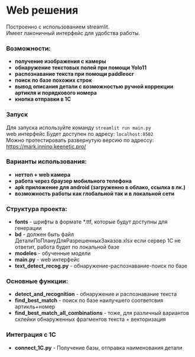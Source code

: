 # Web решения

Построенно с использованием streamlit.<br>
Имеет лаконичный интерфейс для удобства работы.

### Возможности:

- **получение изображения с камеры**
- **обнаружение текстовых полей при помощи Yolo11**
- **распознавание текста при помощи paddleocr**
- **поиск по базе похожих строк**
- **вывод описания детали с возможностью ручной коррекции артикля и порядкового номера**
- **кнопка отправки в 1С**

### Запуск

Для запуска используйте команду ```streamlit run main.py```<br>
web интерфейс Будет доступен по адресу: ```localhost:8502```<br>
Можно протестировать развернутую версию по адресcу: https://mark.innino.keenetic.pro/

### Варианты использования:

- **неттоп + web камера**
- **работа через браузер мобильного телефона**
- **apk приложение для android (загруженно в облако, ссылка в лк.)**
- **возможность работы как глобальной так и в локальной сети**

### Структура проекта:

- **fonts** - шрифты в формате *.ttf, которые будут доступны для генерации
- **bd** - должен быть файл ДеталиПоПлануДляРазрешенныхЗаказов.xlsx если сервер 1С не ответит, работа будет по локальной базе
- **modeles** - обученные модели
- **main.py** - web интерфейс
- **text_detect_recog.py** - обнаружение-распознавание-поиск по базе 

### Основные функции:

- **detect_and_recognition** - обнаружение и распознавание текста
- **find_best_match** - поиск по базе наилучшего соответсвия артикль+номер
- **find_best_match_all_combinations** - тоже, для различный вариантов склейки обнаруженных фрагментов текста + векторизация

### Интеграция с 1С
- **connect_1C.py** - Получение базы, отправка наименования детали	
	